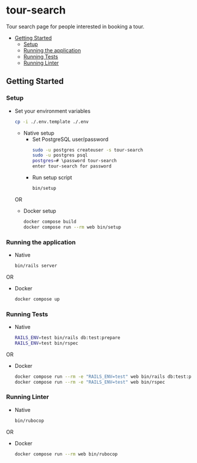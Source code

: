 # tour-search

Tour search page for people interested in booking a tour.

- [Getting Started](#getting-started)
  - [Setup](#setup)
  - [Running the application](#running-the-application)
  - [Running Tests](#running-tests)
  - [Running Linter](#running-linter)

## Getting Started

### Setup

- Set your environment variables
  ```sh
  cp -i ./.env.template ./.env
  ```
  - Native setup
    - Set PostgreSQL user/password
      ```sh
      sudo -u postgres createuser -s tour-search
      sudo -u postgres psql
      postgres=# \password tour-search
      enter tour-search for password
      ```
    - Run setup script
      ```sh
      bin/setup
      ```
  OR

  - Docker setup
    ```sh
    docker compose build
    docker compose run --rm web bin/setup
    ```
### Running the application

- Native
  ```sh
  bin/rails server
  ```

OR

- Docker
  ```sh
  docker compose up
  ```
### Running Tests

- Native
  ```sh
  RAILS_ENV=test bin/rails db:test:prepare
  RAILS_ENV=test bin/rspec
  ```

OR

- Docker
  ```sh
  docker compose run --rm -e "RAILS_ENV=test" web bin/rails db:test:prepare
  docker compose run --rm -e "RAILS_ENV=test" web bin/rspec
  ```
### Running Linter

- Native
  ```sh
  bin/rubocop
  ```
OR

- Docker
  ```sh
  docker compose run --rm web bin/rubocop
  ```
